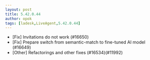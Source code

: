 ```yaml
---
layout: post
title: 5.42.0.44
author: opok
tags: [ladesk,LiveAgent,5.42.0.44]
---
```

- [Fix] Invitations do not work (#16650)
- [Fix] Prepare switch from semantic-match to fine-tuned AI model (#16649)
- [Other] Refactorings and other fixes (#16534)(#11992)